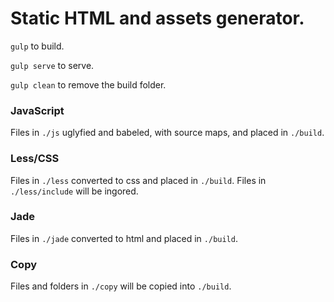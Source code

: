 # Static HTML and assets generator.

`gulp` to build.

`gulp serve` to serve.

`gulp clean` to remove the build folder.

### JavaScript

Files in `./js` uglyfied and babeled, with source maps, and placed in `./build`.

### Less/CSS

Files in `./less` converted to css and placed in `./build`. Files in `./less/include` will be ingored.

### Jade

Files in `./jade` converted to html and placed in `./build`.

### Copy

Files and folders in `./copy` will be copied into `./build`.